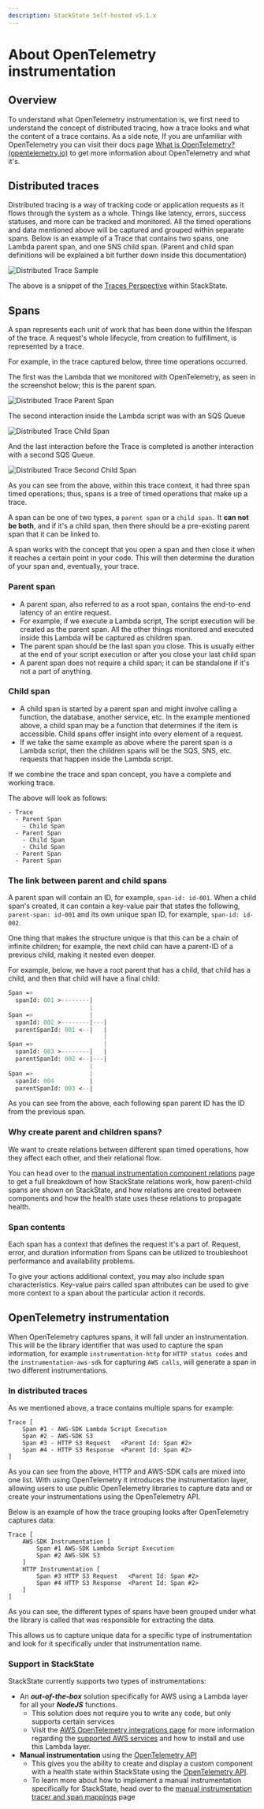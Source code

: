 ```yaml
---
description: StackState Self-hosted v5.1.x
---
```


# About OpenTelemetry instrumentation

## Overview

To understand what OpenTelemetry instrumentation is, we first need to understand the concept of distributed tracing,
how a trace looks and what the content of a trace contains. 
As a side note, If you are unfamiliar with OpenTelemetry you can visit their docs page [What is OpenTelemetry? \(opentelemetry.io\)](https://opentelemetry.io/docs/concepts/what-is-opentelemetry/) to get more information about OpenTelemetry and what it's.

## Distributed traces

Distributed tracing is a way of tracking code or application requests as it flows through the system as a whole.
Things like latency, errors, success statuses, and more can be tracked and monitored.
All the timed operations and data mentioned above will be captured and grouped within separate spans.
Below is an example of a Trace that contains two spans, one Lambda parent span, and one SNS child span.
(Parent and child span definitions will be explained a bit further down inside this documentation)

![Distributed Trace Sample](../../../.gitbook/assets/v51_otel_distributed_trace_sample.png)

The above is a snippet of the [Traces Perspective](/use/stackstate-ui/perspectives/traces-perspective.md) within StackState.


## Spans

A span represents each unit of work that has been done within the lifespan of the trace.
A request's whole lifecycle, from creation to fulfillment, is represented by a trace.

For example, in the trace captured below, three time operations occurred.

The first was the Lambda that we monitored with OpenTelemetry, as seen in the screenshot below; this is the parent span.

![Distributed Trace Parent Span](../../../.gitbook/assets/v51_otel_distributed_trace_parent_span.png)

The second interaction inside the Lambda script was with an SQS Queue

![Distributed Trace Child Span](../../../.gitbook/assets/v51_otel_distributed_trace_child_span.png)

And the last interaction before the Trace is completed is another interaction with a second SQS Queue.

![Distributed Trace Second Child Span](../../../.gitbook/assets/v51_otel_distributed_trace_second_child_span.png)

As you can see from the above, within this trace context, it had three span timed operations; thus, spans is a tree of timed operations that make up a trace.

A span can be one of two types, a `parent span` or a `child span.` It **can not be both**, and if it's a child span, then there should be a pre-existing parent span that it can be linked to.

A span works with the concept that you open a span and then close it when it reaches a certain point in your code.
This will then determine the duration of your span and, eventually, your trace.

### Parent span
- A parent span, also referred to as a root span, contains the end-to-end latency of an entire request.
- For example, if we execute a Lambda script, The script execution will be created as the parent span. All the other
  things monitored and executed inside this Lambda will be captured as children span.
- The parent span should be the last span you close. This is usually either at the end of your script execution or after you close your last child span
- A parent span does not require a child span; it can be standalone if it's not a part of anything.

### Child span
- A child span is started by a parent span and might involve calling a function, the database, another service, etc. In the example mentioned above, a child span may be a function that determines if the item is accessible. Child spans offer insight into every element of a request.
- If we take the same example as above where the parent span is a Lambda script, then the children spans will be the SQS, SNS, etc. requests that happen inside the Lambda script.

If we combine the trace and span concept, you have a complete and working trace.

The above will look as follows:

```text
- Trace
  - Parent Span
    - Child Span
  - Parent Span
    - Child Span
    - Child Span
  - Parent Span
  - Parent Span
```

### The link between parent and child spans

A parent span will contain an ID, for example, `span-id: id-001`. When a child span's created, it can contain a key-value pair that states the following, `parent-span: id-001` and its own unique
span ID, for example, `span-id: id-002`.

One thing that makes the structure unique is that this can be a chain of infinite children; for example, the next child can have a parent-ID of a previous child, making it nested even deeper.

For example, below, we have a root parent that has a child, that child has a child, and then that child will have a final child:

```sass
Span =>
  spanId: 001 >--------|
                       |
Span =>                |
  spanId: 002 >--------|---|
  parentSpanId: 001 <--|   |
                           |
Span =>                    |
  spanId: 003 >--------|   |
  parentSpanId: 002 <--|---|
                       |
Span =>                |
  spanId: 004          |
  parentSpanId: 003 <--|
```

As you can see from the above, each following span parent ID has the ID from the previous span.


### Why create parent and children spans?
We want to create relations between different span timed operations, how they affect each other, and their relational flow.

You can head over to the [manual instrumentation component relations](/stackpacks/integrations/opentelemetry/manual-instrumentation/relations.md) page to get a full breakdown of how StackState relations work, how parent-child spans are shown on StackState, and how relations are created between components and how the health state uses these relations to propagate health.


### Span contents
Each span has a context that defines the request it's a part of.
Request, error, and duration information from Spans can be utilized to troubleshoot performance and availability problems.

To give your actions additional context, you may also include span characteristics.
Key-value pairs called span attributes can be used to give more context to a span about the particular action it records.


## OpenTelemetry instrumentation

When OpenTelemetry captures spans, it will fall under an instrumentation. This will be the library identifier that was used to capture the span information, for example `instrumentation-http` for
`HTTP status codes` and the `instrumentation-aws-sdk` for capturing `AWS calls`, will generate a span in two different instrumentations.


### In distributed traces
As we mentioned above, a trace contains multiple spans for example:

```shell
Trace [
    Span #1 - AWS-SDK Lambda Script Execution
    Span #2 - AWS-SDK S3
    Span #3 - HTTP S3 Request   <Parent Id: Span #2>
    Span #4 - HTTP S3 Response  <Parent Id: Span #2>
]
```

As you can see from the above, HTTP and AWS-SDK calls are mixed into one list.
With using OpenTelemetry it introduces the instrumentation layer, allowing users to use public
OpenTelemetry libraries to capture data and or create your instrumentations using the
OpenTelemetry API.

Below is an example of how the trace grouping looks after OpenTelemetry captures data:

```shell
Trace [
    AWS-SDK Instrumentation [
        Span #1 AWS-SDK Lambda Script Execution
        Span #2 AWS-SDK S3
    ]
    HTTP Instrumentation [
        Span #3 HTTP S3 Request   <Parent Id: Span #2>
        Span #4 HTTP S3 Response  <Parent Id: Span #2>
    ]
]
```

As you can see, the different types of spans have been grouped under what the library is called that was responsible for extracting the data.

This allows us to capture unique data for a specific type of instrumentation and look for it specifically under that instrumentation name.


### Support in StackState
StackState currently supports two types of instrumentations:

- An ***out-of-the-box*** solution specifically for AWS using a Lambda layer for all your ***NodeJS*** functions. 
  - This solution does not require you to write any code, but only supports certain services
  - Visit the [AWS OpenTelemetry integrations page](/stackpacks/integrations/opentelemetry/opentelemetry-nodejs.md) for more information regarding the [supported AWS services](/stackpacks/integrations/opentelemetry/opentelemetry-nodejs.md#supported-services) and how to install and use this Lambda layer.
- **Manual instrumentation** using the [OpenTelemetry API](https://opentelemetry.io/docs/instrumentation/)
  - This gives you the ability to create and display a custom component with a health state within StackState using the [OpenTelemetry API](https://opentelemetry.io/docs/instrumentation/).
  - To learn more about how to implement a manual instrumentation specifically for StackState, head over to the [manual instrumentation tracer and span mappings](/stackpacks/integrations/opentelemetry/manual-instrumentation/tracer-and-span-mappings.md) page











